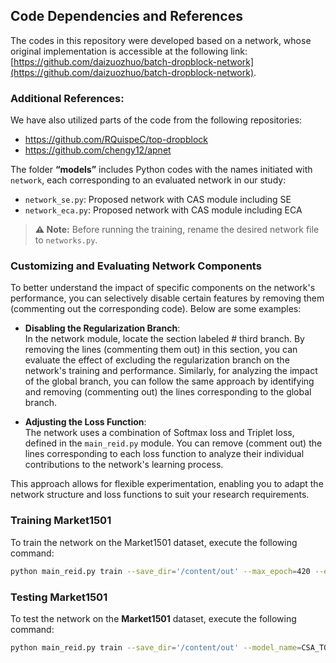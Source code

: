 ## Code Dependencies and References

The codes in this repository were developed based on a network, whose original implementation is accessible at the following link: [https://github.com/daizuozhuo/batch-dropblock-network](https://github.com/daizuozhuo/batch-dropblock-network).




### Additional References:
We have also utilized parts of the code from the following repositories:  
- https://github.com/RQuispeC/top-dropblock
- https://github.com/chengy12/apnet 



The folder **“models”** includes Python codes with the names initiated with `network`, each corresponding to an evaluated network in our study:

- `network_se.py`: Proposed network with CAS module including SE 
- `network_eca.py`: Proposed network with CAS module including ECA 

> **⚠️ Note:** Before running the training, rename the desired network file to `networks.py`.

### Customizing and Evaluating Network Components  

To better understand the impact of specific components on the network's performance, you can selectively disable certain features by removing them (commenting out the corresponding code). Below are some examples:  

- **Disabling the Regularization Branch**:  
In the network module, locate the section labeled # third branch. By removing the lines (commenting them out) in this section, you can evaluate the effect of excluding the regularization branch on the network's training and performance. Similarly, for analyzing the impact of the global branch, you can follow the same approach by identifying and removing (commenting out) the lines corresponding to the global branch.

- **Adjusting the Loss Function**:  
  The network uses a combination of Softmax loss and Triplet loss, defined in the `main_reid.py` module. You can remove (comment out) the lines corresponding to each loss function to analyze their individual contributions to the network's learning process.  

This approach allows for flexible experimentation, enabling you to adapt the network structure and loss functions to suit your research requirements.  

### Training Market1501 

To train the network on the Market1501 dataset, execute the following command:  
```bash  
python main_reid.py train --save_dir='/content/out' --max_epoch=420 --eval_step=30 --dataset=market1501 --test_batch=64 --train_batch=64 --optim=adam --adjust_lr
```

### Testing Market1501
 
To test the network on the **Market1501** dataset, execute the following command:  
```bash  
python main_reid.py train --save_dir='/content/out' --model_name=CSA_TOPDB --train_batch=64 --test_batch=64 --dataset=market1501 --pretrained_model='/content/out/model_best.pth.tar' --evaluate
```
